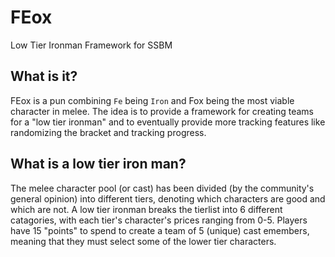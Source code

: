 # FEox
Low Tier Ironman Framework for SSBM

## What is it?
FEox is a pun combining `Fe` being `Iron` and Fox being the most viable character in melee.
The idea is to provide a framework for creating teams for a "low tier ironman" and to eventually provide more tracking features like randomizing the bracket and tracking progress.

## What is a low tier iron man?
The melee character pool (or cast) has been divided (by the community's general opinion) into different tiers, denoting which characters are good and which are not. 
A low tier ironman breaks the tierlist into 6 different catagories, with each tier's character's prices ranging from 0-5.
Players have 15 "points" to spend to create a team of 5 (unique) cast emembers, meaning that they must select some of the lower tier characters.
